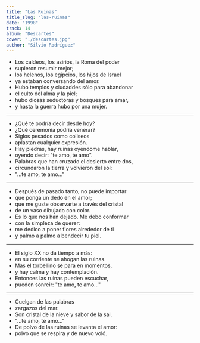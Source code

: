 ```yaml
---
title: "Las Ruinas"
title_slug: "las-ruinas"
date: "1998"
track: 14
album: "Descartes"
cover: "./descartes.jpg"
author: "Silvio Rodríguez"
---
```


- Los caldeos, los asirios, la Roma del poder
- supieron resumir mejor;
- los helenos, los egipcios, los hijos de Israel
- ya estaban conversando del amor.
- Hubo templos y ciudaddes sólo para abandonar
- el culto del alma y la piel;
- hubo diosas seductoras y bosques para amar,
- y hasta la guerra hubo por una mujer.

---

- ¿Qué te podría decir desde hoy?
- ¿Qué ceremonia podría venerar?
- Siglos pesados como coliseos
- aplastan cualquier expresión.
- Hay piedras, hay ruinas oyéndome hablar,
- oyendo decir: "te amo, te amo".
- Palabras que han cruzado el desierto entre dos,
- circundaron la tierra y volvieron del sol:
- "...te amo, te amo..."

---

- Después de pasado tanto, no puede importar
- que ponga un dedo en el amor;
- que me guste observarte a través del cristal
- de un vaso dibujado con color.
- Es lo que nos han dejado. Me debo conformar
- con la simpleza de querer:
- me dedico a poner flores alrededor de ti
- y palmo a palmo a bendecir tu piel.

---

- El siglo XX no da tiempo a más:
- en su corriente se ahogan las ruinas.
- Mas el torbellino se para en momentos,
- y hay calma y hay contemplación.
- Entonces las ruinas pueden escuchar,
- pueden sonreir: "te amo, te amo..."

---

- Cuelgan de las palabras
- zargazos del mar.
- Son cristal de la nieve y sabor de la sal.
- "...te amo, te amo..."
- De polvo de las ruinas se levanta el amor:
- polvo que se respira y de nuevo voló.
